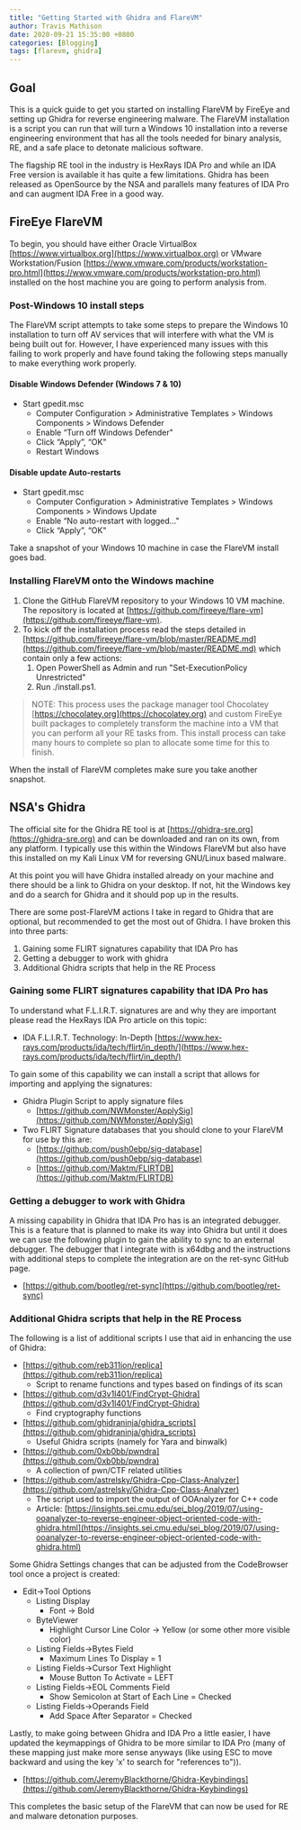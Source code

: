 ```yaml
---
title: "Getting Started with Ghidra and FlareVM"
author: Travis Mathison
date: 2020-09-21 15:35:00 +0800
categories: [Blogging]
tags: [flarevm, ghidra]
---
```


## Goal
This is a quick guide to get you started on installing FlareVM by FireEye and setting up Ghidra for reverse engineering malware. The FlareVM installation is a script you can run that will turn a Windows 10 installation into a reverse engineering environment that has all the tools needed for binary analysis, RE, and a safe place to detonate malicious software.

The flagship RE tool in the industry is HexRays IDA Pro and while an IDA Free version is available it has quite a few limitations.  Ghidra has been released as OpenSource by the NSA and parallels many features of IDA Pro and can augment IDA Free in a good way.

## FireEye FlareVM
To begin, you should have either Oracle VirtualBox [https://www.virtualbox.org](https://www.virtualbox.org) or VMware Workstation/Fusion [https://www.vmware.com/products/workstation-pro.html](https://www.vmware.com/products/workstation-pro.html) installed on the host machine you are going to perform analysis from.

### Post-Windows 10 install steps
The FlareVM script attempts to take some steps to prepare the Windows 10 installation to turn off AV services that will interfere with what the VM is being built out for. However, I have experienced many issues with this failing to work properly and have found taking the following steps manually to make everything work properly.

#### Disable Windows Defender (Windows 7 & 10)
* Start gpedit.msc
  * Computer Configuration > Administrative Templates > Windows Components > Windows Defender
  * Enable “Turn off Windows Defender"
  * Click “Apply”, “OK"
  * Restart Windows

#### Disable update Auto-restarts
* Start gpedit.msc
  * Computer Configuration > Administrative Templates > Windows Components > Windows Update
  * Enable “No auto-restart with logged…"
  * Click “Apply”, “OK"

Take a snapshot of your Windows 10 machine in case the FlareVM install goes bad.

### Installing FlareVM onto the Windows machine
1. Clone the GitHub FlareVM repository to your Windows 10 VM machine. The repository is located at [https://github.com/fireeye/flare-vm](https://github.com/fireeye/flare-vm).
2. To kick off the installation process read the steps detailed in [https://github.com/fireeye/flare-vm/blob/master/README.md](https://github.com/fireeye/flare-vm/blob/master/README.md) which contain only a few actions: 
   1. Open PowerShell as Admin and run "Set-ExecutionPolicy Unrestricted"
   2. Run ./install.ps1.

> NOTE: This process uses the package manager tool Chocolatey [https://chocolatey.org](https://chocolatey.org) and custom FireEye built packages to completely transform the machine into a VM that you can perform all your RE tasks from. This install process can take many hours to complete so plan to allocate some time for this to finish.

When the install of FlareVM completes make sure you take another snapshot.

## NSA's Ghidra
The official site for the Ghidra RE tool is at [https://ghidra-sre.org](https://ghidra-sre.org) and can be downloaded and ran on its own, from any platform. I typically use this within the Windows FlareVM but also have this installed on my Kali Linux VM for reversing GNU/Linux based malware.

At this point you will have Ghidra installed already on your machine and there should be a link to Ghidra on your desktop. If not, hit the Windows key and do a search for Ghidra and it should pop up in the results.

There are some post-FlareVM actions I take in regard to Ghidra that are optional, but recommended to get the most out of Ghidra. I have broken this into three parts:
1. Gaining some FLIRT signatures capability that IDA Pro has
2. Getting a debugger to work with ghidra
3. Additional Ghidra scripts that help in the RE Process

### Gaining some FLIRT signatures capability that IDA Pro has
To understand what F.L.I.R.T. signatures are and why they are important please read the HexRays IDA Pro article on this topic:
* IDA F.L.I.R.T. Technology: In-Depth
[https://www.hex-rays.com/products/ida/tech/flirt/in_depth/](https://www.hex-rays.com/products/ida/tech/flirt/in_depth/)

To gain some of this capability we can install a script that allows for importing and applying the signatures:
* Ghidra Plugin Script to apply signature files
  * [https://github.com/NWMonster/ApplySig](https://github.com/NWMonster/ApplySig)
* Two FLIRT Signature databases that you should clone to your FlareVM for use by this are:
  * [https://github.com/push0ebp/sig-database](https://github.com/push0ebp/sig-database)
  * [https://github.com/Maktm/FLIRTDB](https://github.com/Maktm/FLIRTDB)

### Getting a debugger to work with Ghidra
A missing capability in Ghidra that IDA Pro has is an integrated debugger. This is a feature that is planned to make its way into Ghidra but until it does we can use the following plugin to gain the ability to sync to an external debugger. The debugger that I integrate with is x64dbg and the instructions with additional steps to complete the integration are on the ret-sync GitHub page.
* [https://github.com/bootleg/ret-sync](https://github.com/bootleg/ret-sync)

### Additional Ghidra scripts that help in the RE Process
The following is a list of additional scripts I use that aid in enhancing the use of Ghidra:
* [https://github.com/reb311ion/replica](https://github.com/reb311ion/replica)
  * Script to rename functions and types based on findings of its scan
* [https://github.com/d3v1l401/FindCrypt-Ghidra](https://github.com/d3v1l401/FindCrypt-Ghidra)
  * Find cryptography functions
* [https://github.com/ghidraninja/ghidra_scripts](https://github.com/ghidraninja/ghidra_scripts)
  * Useful Ghidra scripts (namely for Yara and binwalk)
* [https://github.com/0xb0bb/pwndra](https://github.com/0xb0bb/pwndra)
  * A collection of pwn/CTF related utilities
* [https://github.com/astrelsky/Ghidra-Cpp-Class-Analyzer](https://github.com/astrelsky/Ghidra-Cpp-Class-Analyzer)
  * The script used to import the output of OOAnalyzer for C++ code
  * Article: [https://insights.sei.cmu.edu/sei_blog/2019/07/using-ooanalyzer-to-reverse-engineer-object-oriented-code-with-ghidra.html](https://insights.sei.cmu.edu/sei_blog/2019/07/using-ooanalyzer-to-reverse-engineer-object-oriented-code-with-ghidra.html)

Some Ghidra Settings changes that can be adjusted from the CodeBrowser tool once a project is created:
* Edit->Tool Options
  * Listing Display
    * Font -> Bold
  * ByteViewer
    * Highlight Cursor Line Color -> Yellow (or some other more visible color)
  * Listing Fields->Bytes Field
    * Maximum Lines To Display = 1
  * Listing Fields->Cursor Text Highlight
    * Mouse Button To Activate = LEFT
  * Listing Fields->EOL Comments Field
    * Show Semicolon at Start of Each Line = Checked
  * Listing Fields->Operands Field
    * Add Space After Separator = Checked

Lastly, to make going between Ghidra and IDA Pro a little easier, I have updated the keymappings of Ghidra to be more similar to IDA Pro (many of these mapping just make more sense anyways (like using ESC to move backward and using the key 'x' to search for "references to")).
* [https://github.com/JeremyBlackthorne/Ghidra-Keybindings](https://github.com/JeremyBlackthorne/Ghidra-Keybindings)

This completes the basic setup of the FlareVM that can now be used for RE and malware detonation purposes.